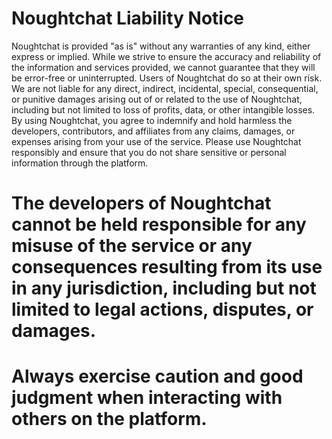# Noughtchat Liability Notice
Noughtchat is provided "as is" without any warranties of any kind, either express or implied. While we strive to ensure the accuracy and reliability of the information and services provided, we cannot guarantee that they will be error-free or uninterrupted.
Users of Noughtchat do so at their own risk. We are not liable for any direct, indirect, incidental, special, consequential, or punitive damages arising out of or related to the use of Noughtchat, including but not limited to loss of profits, data, or other intangible losses.
By using Noughtchat, you agree to indemnify and hold harmless the developers, contributors, and affiliates from any claims, damages, or expenses arising from your use of the service.
Please use Noughtchat responsibly and ensure that you do not share sensitive or personal information through the platform.

# The developers of Noughtchat cannot be held responsible for any misuse of the service or any consequences resulting from its use in any jurisdiction, including but not limited to legal actions, disputes, or damages.
# Always exercise caution and good judgment when interacting with others on the platform.